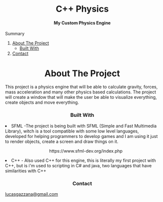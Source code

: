 <h1 align="center">C++ Physics</h1>

<h4 align="center">My Custom Physics Engine</h4>

<summary>Summary</summary>
<p> </p>
  <ol>
    <li>
      <a href="#about-the-project">About The Project</a>
      <ul>
        <li><a href="#built-with">Built With</a></li>
      </ul>
    </li>
    <li><a href="#contact">Contact</a></li>
</ol>

#

<h1 align="center">About The Project</h1>

<p>
This project is a physics engine that will be able to calculate gravity, forces, mass acceleration and many other physics based calculations. The project will create a window that will make the user be able to visualize everything, create objects and move everything.
</p>

<p> </p>

<h3 align="center">Built With</h3>


<li>SFML -The project is being built with SFML (Simple and Fast Multimedia Library), witch is a tool compatible with some low level languages, developed for helping programmers to develop games and I am using it just to render objects, create a screen and draw things on it.
</li>
<ul align="center">
    https://www.sfml-dev.org/index.php
</ul>

<li>
  C++ - Also used C++ for this engine, this is literally my first project with C++, but is i'm used to scripting in C# and java, two languages that have similarities with C++</li>

<h3 align="center">Contact</h3>

lucasgazzana@gmail.com

